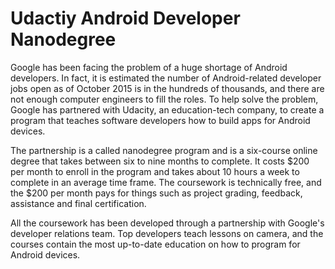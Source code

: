 # Udactiy Android Developer Nanodegree

Google has been facing the problem of a huge shortage of Android developers. In fact, it is estimated the number of Android-related developer jobs open as of October 2015 is in the hundreds of thousands, and there are not enough computer engineers to fill the roles. To help solve the problem, Google has partnered with Udacity, an education-tech company, to create a program that teaches software developers how to build apps for Android devices.

The partnership is a called nanodegree program and is a six-course online degree that takes between six to nine months to complete. It costs $200 per month to enroll in the program and takes about 10 hours a week to complete in an average time frame. The coursework is technically free, and the $200 per month pays for things such as project grading, feedback, assistance and final certification.

All the coursework has been developed through a partnership with Google's developer relations team. Top developers teach lessons on camera, and the courses contain the most up-to-date education on how to program for Android devices. 
